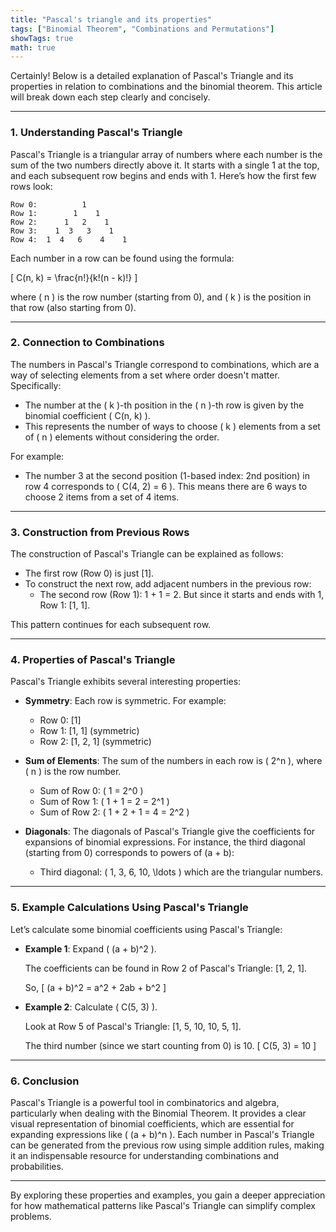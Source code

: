 ```yaml
---
title: "Pascal's triangle and its properties"
tags: ["Binomial Theorem", "Combinations and Permutations"]
showTags: true
math: true
---
```




Certainly! Below is a detailed explanation of Pascal's Triangle and its properties in relation to combinations and the binomial theorem. This article will break down each step clearly and concisely.

---

### **1. Understanding Pascal's Triangle**

Pascal's Triangle is a triangular array of numbers where each number is the sum of the two numbers directly above it. It starts with a single 1 at the top, and each subsequent row begins and ends with 1. Here’s how the first few rows look:

```
Row 0:          1
Row 1:        1    1
Row 2:      1   2    1
Row 3:    1  3   3    1
Row 4:  1  4   6    4    1
```

Each number in a row can be found using the formula:

\[ C(n, k) = \frac{n!}{k!(n - k)!} \]

where \( n \) is the row number (starting from 0), and \( k \) is the position in that row (also starting from 0).

---

### **2. Connection to Combinations**

The numbers in Pascal's Triangle correspond to combinations, which are a way of selecting elements from a set where order doesn't matter. Specifically:

- The number at the \( k \)-th position in the \( n \)-th row is given by the binomial coefficient \( C(n, k) \).
- This represents the number of ways to choose \( k \) elements from a set of \( n \) elements without considering the order.

For example:
- The number 3 at the second position (1-based index: 2nd position) in row 4 corresponds to \( C(4, 2) = 6 \). This means there are 6 ways to choose 2 items from a set of 4 items.

---

### **3. Construction from Previous Rows**

The construction of Pascal's Triangle can be explained as follows:

- The first row (Row 0) is just [1].
- To construct the next row, add adjacent numbers in the previous row:
  - The second row (Row 1): 1 + 1 = 2. But since it starts and ends with 1, Row 1: [1, 1].
  
This pattern continues for each subsequent row.

---

### **4. Properties of Pascal's Triangle**

Pascal's Triangle exhibits several interesting properties:

- **Symmetry**: Each row is symmetric. For example:
  - Row 0: [1]
  - Row 1: [1, 1] (symmetric)
  - Row 2: [1, 2, 1] (symmetric)

- **Sum of Elements**: The sum of the numbers in each row is \( 2^n \), where \( n \) is the row number.
  - Sum of Row 0: \( 1 = 2^0 \)
  - Sum of Row 1: \( 1 + 1 = 2 = 2^1 \)
  - Sum of Row 2: \( 1 + 2 + 1 = 4 = 2^2 \)

- **Diagonals**: The diagonals of Pascal's Triangle give the coefficients for expansions of binomial expressions. For instance, the third diagonal (starting from 0) corresponds to powers of (a + b):

  - Third diagonal: \( 1, 3, 6, 10, \ldots \) which are the triangular numbers.

---

### **5. Example Calculations Using Pascal's Triangle**

Let’s calculate some binomial coefficients using Pascal's Triangle:

- **Example 1**: Expand \( (a + b)^2 \).
  
  The coefficients can be found in Row 2 of Pascal's Triangle: [1, 2, 1].
  
  So,
  \[
  (a + b)^2 = a^2 + 2ab + b^2
  \]

- **Example 2**: Calculate \( C(5, 3) \).
  
  Look at Row 5 of Pascal's Triangle: [1, 5, 10, 10, 5, 1].
  
  The third number (since we start counting from 0) is 10.
  \[
  C(5, 3) = 10
  \]

---

### **6. Conclusion**

Pascal's Triangle is a powerful tool in combinatorics and algebra, particularly when dealing with the Binomial Theorem. It provides a clear visual representation of binomial coefficients, which are essential for expanding expressions like \( (a + b)^n \). Each number in Pascal's Triangle can be generated from the previous row using simple addition rules, making it an indispensable resource for understanding combinations and probabilities.

---

By exploring these properties and examples, you gain a deeper appreciation for how mathematical patterns like Pascal's Triangle can simplify complex problems.
